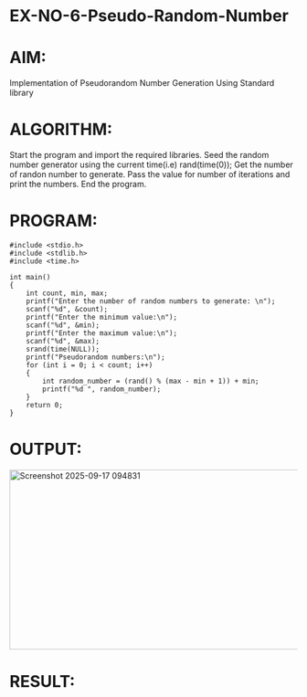 # EX-NO-6-Pseudo-Random-Number

# AIM: 
Implementation of Pseudorandom Number Generation Using Standard library

# ALGORITHM:
Start the program and import the required libraries.
Seed the random number generator using the current time(i.e) rand(time(0));
Get the number of randon number to generate.
Pass the value for number of iterations and print the numbers.
End the program.

# PROGRAM:
```
#include <stdio.h>
#include <stdlib.h>
#include <time.h>

int main() 
{
    int count, min, max;
    printf("Enter the number of random numbers to generate: \n");
    scanf("%d", &count);
    printf("Enter the minimum value:\n");
    scanf("%d", &min);
    printf("Enter the maximum value:\n");
    scanf("%d", &max);
    srand(time(NULL));
    printf("Pseudorandom numbers:\n");   
    for (int i = 0; i < count; i++) 
    {
        int random_number = (rand() % (max - min + 1)) + min;
        printf("%d ", random_number);
    }
    return 0;
}

```
# OUTPUT:

<img width="557" height="315" alt="Screenshot 2025-09-17 094831" src="https://github.com/user-attachments/assets/6577f081-5397-4fa3-939a-670428f78afe" />

# RESULT:
